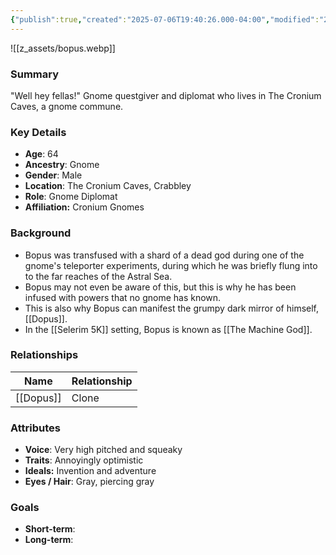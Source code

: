 ```yaml
---
{"publish":true,"created":"2025-07-06T19:40:26.000-04:00","modified":"2025-07-06T20:00:10.000-04:00","cssclasses":""}
---
```



![[z_assets/bopus.webp]]
### Summary
"Well hey fellas!" 
Gnome questgiver and diplomat who lives in The Cronium Caves, a gnome commune.

### Key Details
- **Age**: 64
- **Ancestry**: Gnome
- **Gender**: Male
- **Location**: The Cronium Caves, Crabbley
- **Role**: Gnome Diplomat
- **Affiliation:** Cronium Gnomes

### Background
- Bopus was transfused with a shard of a dead god during one of the gnome's teleporter experiments, during which he was briefly flung into to the far reaches of the Astral Sea.
- Bopus may not even be aware of this, but this is why he has been infused with powers that no gnome has known.
- This is also why Bopus can manifest the grumpy dark mirror of himself, [[Dopus]].
- In the [[Selerim 5K]] setting, Bopus is known as [[The Machine God]].

### Relationships

| Name      | Relationship |
| --------- | ------------ |
| [[Dopus]] | Clone        |

### Attributes
- **Voice**: Very high pitched and squeaky
- **Traits**: Annoyingly optimistic
- **Ideals:** Invention and adventure
- **Eyes / Hair**: Gray, piercing gray

### Goals
- **Short-term**:  
- **Long-term**:  

